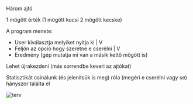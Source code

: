 Három ajtó

1 mögött érték (1 mögött kocsi 2 mögött kecske)

A program menete:

- User kiválasztja melyiket nyitja ki
                  |
                  V
- Feljön az opció hogy szeretne e cserélni
                  |
                  V
- Eredmény (gép mutatja mi van a másik kettő mögött is)

Lehet újrakezdeni (más sorrendbe keveri az ajtókat)

Statisztikát csinálunk (és jelenítsük is meg) róla (megéri e cserélni vagy se) hányszor találta el


![terv](https://github.com/user-attachments/assets/57352d9c-e37d-41c6-aaa5-8c0085f219db)
